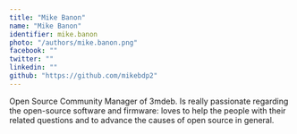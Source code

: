 ```yaml
---
title: "Mike Banon"
name: "Mike Banon"
identifier: mike.banon
photo: "/authors/mike.banon.png"
facebook: ""
twitter: ""
linkedin: ""
github: "https://github.com/mikebdp2"
---
```

Open Source Community Manager of 3mdeb. Is really passionate regarding the
open-source software and firmware: loves to help the people with their
related questions and to advance the causes of open source in general.
